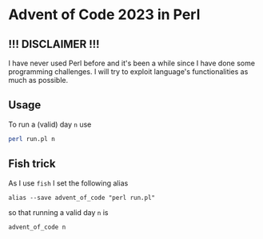# Advent of Code 2023 in Perl

## !!! DISCLAIMER !!!
I have never used Perl before and it's been a while since I have done some programming challenges. 
I will try to exploit language's functionalities as much as possible.

## Usage

To run a (valid) day `n` use

```bash
perl run.pl n
```

## Fish trick

As I use `fish` I set the following alias

```
alias --save advent_of_code "perl run.pl"
```

so that running a valid day `n` is

```
advent_of_code n
```
